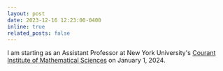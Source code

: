 ```yaml
---
layout: post
date: 2023-12-16 12:23:00-0400
inline: true
related_posts: false
---
```


I am starting as an Assistant Professor at New York University's <a href='https://caos.cims.nyu.edu/dynamic/'>Courant Institute of Mathematical Sciences</a> on January 1, 2024.